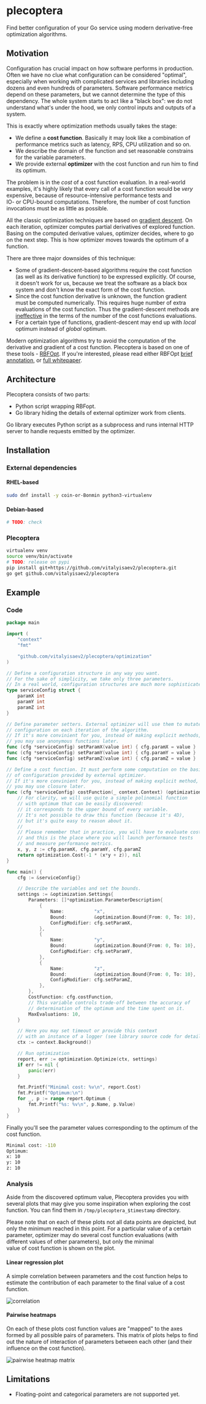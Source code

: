 # plecoptera

Find better configuration of your Go service using modern derivative-free optimization algorithms.

## Motivation

Configuration has crucial impact on how software performs in production. 
Often we have no clue what configuration can be considered "optimal", 
especially when working with complicated services and libraries
including dozens and even hundreds of parameters.
Software performance metrics depend on these parameters, 
but we cannot determine the type of this dependency.
The whole system starts to act like a "black box": 
we do not understand what's under the hood,
we only control inputs and outputs of a system.

This is exactly where optimization methods usually takes the stage:
* We define a **cost function**.
Basically it may look like a combination of performance metrics such as
latency, RPS, CPU utilization and so on. 
* We describe the domain of the function and set reasonable constrains
for the variable parameters.
* We provide external **optimizer** with the cost function 
and run him to find its optimum.

The problem is in the *cost* of a cost function evaluation. 
In a real-world examples, it's highly likely that every call 
of a cost function would be *very* expensive,
because of resource-intensive performance tests and  
IO- or CPU-bound computations.
Therefore, the number of cost function invocations must be as 
little as possible.

All the classic optimization techniques are based on [gradient descent](https://en.wikipedia.org/wiki/Gradient_descent).
On each iteration, optimizer computes partial derivatives of explored function.
Basing on the computed derivative values, optimizer decides, where to go 
on the next step. This is how optimizer moves towards the optimum of a function.

There are three major downsides of this technique:

* Some of gradient-descent-based algorithms require the cost function (as 
well as its derivative function) to be expressed explicitly. 
Of course, it doesn't work for us, because we treat the software as
a black box system and don't know the exact form of the cost function.
* Since the cost function derivative is unknown,
the function gradient must be computed numerically. 
This requires huge number of extra evaluations of the cost function. 
Thus the gradient-descent methods are [ineffective](https://datascience.stackexchange.com/a/105080/97074)
in the terms of the number of the cost functions evaluations.
* For a certain type of functions, gradient-descent may end up with
*local* optimum instead of *global* optimum. 

Modern optimization algorithms try to avoid the computation of the
derivative and gradient of a cost function. 
Plecoptera is based on one of these tools - [RBFOpt](https://github.com/coin-or/rbfopt).
If you're interested, please read either RBFOpt [brief annotation](https://developer.ibm.com/open/projects/rbfopt/), 
or [full whitepaper](http://www.optimization-online.org/DB_FILE/2014/09/4538.pdf).

## Architecture

Plecoptera consists of two parts:

* Python script wrapping RBFopt.
* Go library hiding the details of external optimizer work from clients.

Go library executes Python script as a subprocess and runs 
internal HTTP server to handle requests emitted by the optimizer.

## Installation

### External dependencies

#### RHEL-based

```bash
sudo dnf install -y coin-or-Bonmin python3-virtualenv
```

#### Debian-based

```bash
# TODO: check
```

### Plecoptera

```bash
virtualenv venv
source venv/bin/activate
# TODO: release on pypi
pip install git+https://github.com/vitalyisaev2/plecoptera.git   
go get github.com/vitalyisaev2/plecoptera
```

## Example 

### Code

```go
package main

import (
	"context"
	"fmt"

	"github.com/vitalyisaev2/plecoptera/optimization"
)

// Define a configuration structure in any way you want.
// For the sake of simplicity, we take only three parameters.
// In a real world, configuration structures are much more sophisticated.
type serviceConfig struct {
	paramX int
	paramY int
	paramZ int
}

// Define parameter setters. External optimizer will use them to mutate
// configuration on each iteration of the algorithm.
// If it's more convinient for you, instead of making explicit methods,
// you may use anonymous functions later.
func (cfg *serviceConfig) setParamX(value int) { cfg.paramX = value }
func (cfg *serviceConfig) setParamY(value int) { cfg.paramY = value }
func (cfg *serviceConfig) setParamZ(value int) { cfg.paramZ = value }

// Define a cost function. It must perform some computation on the basis
// of configuration provided by external optimizer.
// If it's more convinient for you, instead of making explicit method,
// you may use closure later.
func (cfg *serviceConfig) costFunction(_ context.Context) (optimization.Cost, error) {
	// For clarity, we will use quite a simple polinomial function
	// with optimum that can be easily discovered:
	// it corresponds to the upper bound of every variable.
	// It's not possible to draw this function (because it's 4D),
	// but it's quite easy to reason about it. 
	//
	// Please remember that in practice, you will have to evaluate cost empirically,
	// and this is the place where you will launch performance tests
	// and measure performance metrics.
	x, y, z := cfg.paramX, cfg.paramY, cfg.paramZ
	return optimization.Cost(-1 * (x*y + z)), nil
}

func main() {
	cfg := &serviceConfig{}

	// Describe the variables and set the bounds.
	settings := &optimization.Settings{
		Parameters: []*optimization.ParameterDescription{
			{
				Name:           "x",
				Bound:          &optimization.Bound{From: 0, To: 10},
				ConfigModifier: cfg.setParamX,
			},
			{
				Name:           "y",
				Bound:          &optimization.Bound{From: 0, To: 10},
				ConfigModifier: cfg.setParamY,
			},
			{
				Name:           "z",
				Bound:          &optimization.Bound{From: 0, To: 10},
				ConfigModifier: cfg.setParamZ,
			},
		},
		CostFunction: cfg.costFunction,
		// This variable controls trade-off between the accuracy of
		// determination of the optimum and the time spent on it.
		MaxEvaluations: 10,
	}

	// Here you may set timeout or provide this context
	// with an instance of a logger (see library source code for details)
	ctx := context.Background()

	// Run optimization
	report, err := optimization.Optimize(ctx, settings)
	if err != nil {
		panic(err)
	}

	fmt.Printf("Minimal cost: %v\n", report.Cost)
	fmt.Printf("Optimum:\n")
	for _, p := range report.Optimum {
		fmt.Printf("%s: %v\n", p.Name, p.Value)
	}
}

```

Finally you'll see the parameter values corresponding to the 
optimum of the cost function.
```bash
Minimal cost: -110
Optimum:
x: 10
y: 10
z: 10
```

### Analysis

Aside from the discovered optimum value, Plecoptera provides you 
with several plots that may give you some inspiration 
when exploring the cost function.
You can find them in `/tmp/plecoptera_$timestamp` directory.

Please note that on each of these plots not all data points are depicted,
but only the minimum reached in this point.
For a particular value of a certain parameter, optimizer may do several cost function evaluations
(with different values of other parameters), but only the minimal  
value of cost function is shown on the plot.

#### Linear regression plot

A simple correlation between parameters and 
the cost function helps to estimate the contribution of each
parameter to the final value of a cost function.

![correlation](/docs/correlation.png)

#### Pairwise heatmaps

On each of these plots cost function values are "mapped" to the axes
formed by all possible pairs of parameters. 
This matrix of plots helps to find out the nature of interaction
of parameters between each other (and their influence on the cost function).

![pairwise heatmap matrix](/docs/pairwise_heatmap_matrix.png)

## Limitations

* Floating-point and categorical parameters are not supported yet.
